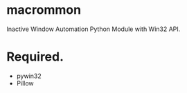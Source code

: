 # macrommon
Inactive Window Automation Python Module with Win32 API.

# Required.
- pywin32
- Pillow
